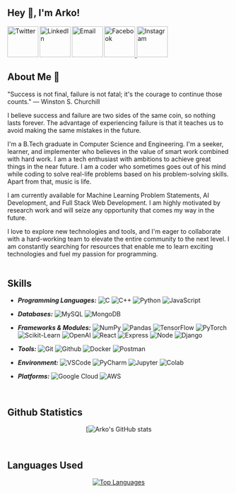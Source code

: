 ## Hey 👋, I'm Arko!

<a href="#" rel="nofollow">
    <img alt="Facebook" width="70px" src="https://www.logo.wine/a/logo/Facebook/Facebook-f_Logo-Blue-Logo.wine.svg" />
</a>

<a href="#">
    <img alt="Instagram" width="70px" src="https://www.logo.wine/a/logo/Instagram/Instagram-Logo.wine.svg" />
</a>

<a href="#">
    <img align="left" alt="Twitter" width="70px" src="https://www.logo.wine/a/logo/Twitter/Twitter-Logo.wine.svg" />
</a>

<a href="#">
    <img align="left" alt="LinkedIn" width="70px" src="https://www.logo.wine/a/logo/LinkedIn/LinkedIn-Icon-Logo.wine.svg" />
</a>

<a href="mailto:arkosengupta700@gmail.com">
    <img align="left" alt="Email" width="70px" src="https://www.logo.wine/a/logo/Gmail/Gmail-Logo.wine.svg" />
</a>

</br>

## About Me 🚀

"Success is not final, failure is not fatal; it's the courage to continue those counts."
— Winston S. Churchill

I believe success and failure are two sides of the same coin, so nothing lasts forever. The advantage of experiencing failure is that it teaches us to avoid making the same mistakes in the future.

I'm a B.Tech graduate in Computer Science and Engineering. I'm a seeker, learner, and implementer who believes in the value of smart work combined with hard work. I am a tech enthusiast with ambitions to achieve great things in the near future. I am a coder who sometimes goes out of his mind while coding to solve real-life problems based on his problem-solving skills. Apart from that, music is life.

I am currently available for Machine Learning Problem Statements, AI Development, and Full Stack Web Development. I am highly motivated by research work and will seize any opportunity that comes my way in the future.

I love to explore new technologies and tools, and I'm eager to collaborate with a hard-working team to elevate the entire community to the next level. I am constantly searching for resources that enable me to learn exciting technologies and fuel my passion for programming.
</br></br>

## Skills

- **_Programming Languages:_** <img alt="C" src="https://img.shields.io/badge/C-A8B9CC?logo=c&logoColor=fff&style=flat-square"/> <img alt="C++" src="https://img.shields.io/badge/C%2B%2B-00599C?logo=cplusplus&logoColor=fff&style=flat-square"/> <img alt="Python" src="https://img.shields.io/badge/Python-3776AB?logo=python&logoColor=fff&style=flat-square"/> <img alt="JavaScript" src="https://img.shields.io/badge/JavaScript-F7DF1E?logo=javascript&logoColor=000&style=flat-square"/>
  
- **_Databases:_** <img alt='MySQL' src="https://img.shields.io/badge/MySQL-4479A1?logo=mysql&logoColor=fff&style=flat-square"/> <img alt="MongoDB" src="https://img.shields.io/badge/MongoDB-47A248?logo=mongodb&logoColor=fff&style=flat-square" />

- **_Frameworks & Modules:_** <img alt="NumPy" src="https://img.shields.io/badge/NumPy-013243?logo=numpy&logoColor=fff&style=flat-square"/>  <img alt="Pandas" src="https://img.shields.io/badge/pandas-150458?logo=pandas&logoColor=fff&style=flat-square"/>  <img alt="TensorFlow" src="https://img.shields.io/badge/TensorFlow-FF6F00?logo=tensorflow&logoColor=fff&style=flat-square"/>  <img alt="PyTorch" src="https://img.shields.io/badge/PyTorch-EE4C2C?logo=pytorch&logoColor=fff&style=flat-square"/> <img alt="Scikit-Learn" src="https://img.shields.io/badge/scikit--learn-F7931E?logo=scikitlearn&logoColor=fff&style=flat-square"/> <img alt="OpenAI" src="https://img.shields.io/badge/OpenAI-412991?logo=openai&logoColor=fff&style=flat-square"/> <img alt="React" src="https://img.shields.io/badge/React-61DAFB?logo=react&logoColor=000&style=flat-square"/> <img alt="Express" src="https://img.shields.io/badge/Express-000?logo=express&logoColor=fff&style=flat-square"/> <img alt="Node" src="https://img.shields.io/badge/Node.js-393?logo=nodedotjs&logoColor=fff&style=flat-square"/> <img alt="Django" src="https://img.shields.io/badge/Django-092E20?logo=django&logoColor=fff&style=flat-square"/>

- **_Tools:_** <img alt="Git" src="https://img.shields.io/badge/Git-F05032?logo=git&logoColor=fff&style=flat-square"/> <img alt="Github" src="https://img.shields.io/badge/GitHub-181717?logo=github&logoColor=fff&style=flat-square"/> <img alt="Docker" src="https://img.shields.io/badge/Docker-2496ED?logo=docker&logoColor=fff&style=flat-square"/> <img alt="Postman" src="https://img.shields.io/badge/Postman-FF6C37?logo=postman&logoColor=fff&style=flat-square"/>

- **_Environment:_** <img alt="VSCode" src="https://img.shields.io/badge/Visual%20Studio%20Code-007ACC?logo=visualstudiocode&logoColor=fff&style=flat-square"/> <img alt="PyCharm" src="https://img.shields.io/badge/PyCharm-000?logo=pycharm&logoColor=fff&style=flat-square"/> <img alt="Jupyter" src="https://img.shields.io/badge/Jupyter-F37626?logo=jupyter&logoColor=fff&style=flat-square"/> <img alt="Colab" src="https://img.shields.io/badge/Google%20Colab-F9AB00?logo=googlecolab&logoColor=fff&style=flat-square"/>

- **_Platforms:_** <img alt='Google Cloud' src="https://img.shields.io/badge/Google%20Cloud-4285F4?logo=googlecloud&logoColor=fff&style=flat-square"/> <img alt='AWS' src="https://img.shields.io/badge/Amazon%20AWS-232F3E?logo=amazonaws&logoColor=fff&style=flat-square"/>

</br>

## Github Statistics
<div align="center">

   [![Arko's GitHub stats](https://github-readme-stats.vercel.app/api?username=arko-sengupta&show_icons=true&theme=radical)
 
 </div>
 
 </br>
 
 ## Languages Used
 <div align="center">
   
   [![Top Languages](https://github-readme-stats.vercel.app/api/top-langs/?username=arko-sengupta)](https://github.com/arko-sengupta/arko-sengupta)
   
  </div>
</br>

